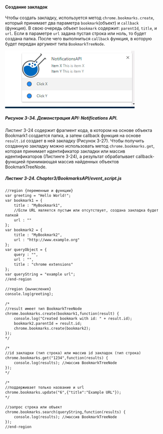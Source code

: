 #### Создание закладок

Чтобы создать закладку, используется метод `chrome.bookmarks.create`, который принимает два параметра `bookmark`\(объект\) и `callback` \(функция\). В свою очередь объект `bookmark` содержит: `parentId`, `title`, и `url`. Если в параметре `url` задана пустая строка или ноль, то будет создана папка. После чего выполниться `сallback` функция, в которую будет передан аргумент типа `BookmarkTreeNode`.

![Рисунок 3-34. Демонстрация API: Notifications API](/assets/figure-3-34.png)

##### Рисунок 3-34. _Демонстрация API: Notifications API._

Листинг 3-24 содержит фрагмент кода, в котором на основе объекта Bookmark1 создается папка, а затем callback функция на основе `result.id` создает в ней закладку \(Рисунок 3-27\). Чтобы получить созданную закладку можно использовать метод `chrome.bookmarks.get`, которая принимает идентификатор закладки или массив идентификаторов \(Листинге 3-24\), а результат обрабатывает callback-функцией принимающая массив найденных объектов BookmarkTreeNode.

##### Листинг 3-24. _Chapter3/BookmarksAPI/event_script.js_

```
//region {переменные и функции}
var greeting = "Hello World!";
var bookmark1 = {
    title : "MyBookmark1",
    //Если URL является пустым или отсутствует, создана закладка будет папкой
    url : ""
};
var bookmark2 = {
    title : "MyBookmark2",
    url : "http://www.example.org"
};
var queryObject = {
    query : "",
    url : "",
    title : "chrome extensions"
};
var queryString = "example url";
//end-region

//region {вычисления}
console.log(greeting);

/*
//result имеет тип BookmarkTreeNode
chrome.bookmarks.create(bookmark1,function(result) { 
    console.log("Created bookmark with id: " + result.id);
    bookmark2.parentId = result.id;
    chrome.bookmarks.create(bookmark2);
});
*/

/*
//id закладки (тип строка) или массив id закладок (тип строка)
chrome.bookmarks.get("1234",function(results) { 
    console.log(results); //массив BookmarkTreeNode
});
*/

/*
//поддерживает только название и url
chrome.bookmarks.update("6",{"title":"Example URL"}); 
*/

//запрос строка или объект
chrome.bookmarks.search(queryString,function(results) {
    console.log(results); //массив BookmarkTreeNode
});
//end-region
```


